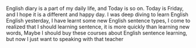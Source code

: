 English diary is a part of my daily life, and Today is so on. Today is Friday, and I hope it is a different and happy day. I was deep diving to learn English English yesterday, I have learnt some new English sentence types, I come to realized that I should learning sentence, it is more quickly than learning new words, Maybe I should buy these courses about English sentence learning, but now I just want to speaking with that teacher

